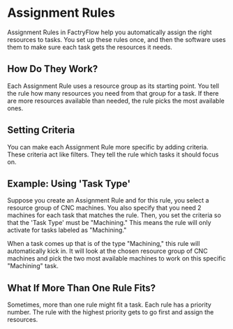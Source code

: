 # Assignment Rules

Assignment Rules in FactryFlow help you automatically assign the right resources to tasks. You set up these rules once, and then the software uses them to make sure each task gets the resources it needs.

## How Do They Work?

Each Assignment Rule uses a resource group as its starting point. You tell the rule how many resources you need from that group for a task. If there are more resources available than needed, the rule picks the most available ones.

## Setting Criteria

You can make each Assignment Rule more specific by adding criteria. These criteria act like filters. They tell the rule which tasks it should focus on.

## Example: Using 'Task Type'

Suppose you create an Assignment Rule and for this rule, you select a resource group of CNC machines. You also specify that you need 2 machines for each task that matches the rule. Then, you set the criteria so that the 'Task Type' must be "Machining." This means the rule will only activate for tasks labeled as "Machining."

When a task comes up that is of the type "Machining," this rule will automatically kick in. It will look at the chosen resource group of CNC machines and pick the two most available machines to work on this specific "Machining" task.

## What If More Than One Rule Fits?

Sometimes, more than one rule might fit a task. Each rule has a priority number. The rule with the highest priority gets to go first and assign the resources.
